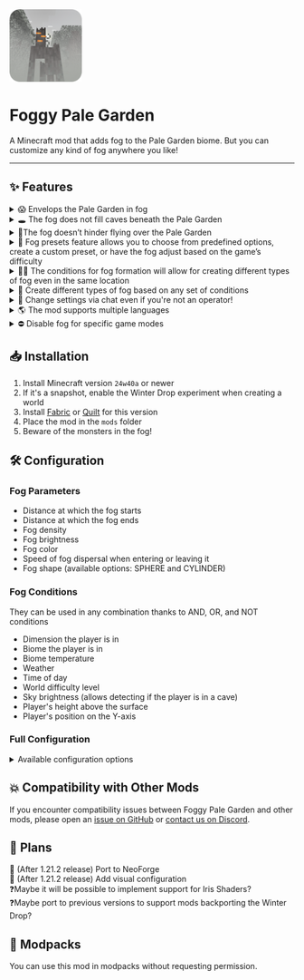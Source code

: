 <img src="common/src/main/resources/assets/foggy-pale-garden/icon.png" width="128">

# Foggy Pale Garden

A Minecraft mod that adds fog to the Pale Garden biome. But you can customize any kind of fog anywhere you like!

---

## ✨ Features

<details>
  <summary>😱 Envelops the Pale Garden in fog</summary>

![immersion-in-thick-fog.gif](docs/images/immersion-in-thick-fog.gif)

</details>

<details>
  <summary>🕳️ The fog does not fill caves beneath the Pale Garden</summary>

![no-fog-in-caves.gif](docs/images/no-fog-in-caves.gif)

</details>

<details>
  <summary>🪽The fog doesn’t hinder flying over the Pale Garden</summary>

![fog-doesn’t-hinder-flying.gif](docs/images/fog-doesn%E2%80%99t-hinder-flying.gif)

</details>

<details>
  <summary>🎨 Fog presets feature allows you to choose from predefined options, create a custom preset, or have the fog adjust based on the game’s difficulty</summary>

![fog-presets.gif](docs/images/fog-presets.gif)

</details>

<details>
  <summary>🧗‍♀️ The conditions for fog formation will allow for creating different types of fog even in the same location</summary>

![different-fog-at-different-heights.gif](docs/images/different-fog-at-different-heights.gif)

[You can download this example on GitHub](docs/presets/custom/HEIGHT_DEPENDENT_FOG_EXAMPLE.v3.json)

</details>

<details>
  <summary>🔧 Create different types of fog based on any set of conditions</summary>

For example, this preset will create pre-dawn fog during clear weather in all biomes.

![custom-preset-pre-dawn-fog.gif](docs/images/custom-preset-pre-dawn-fog.gif)

```json
{
  "code": "PRE_DAWN_FOG",
  "bindings": [
    {
      "condition": {
        "and": [
          { "timeIn": { "start": 22500, "end": 23800 } },
          { "weatherIn": ["CLEAR"] }
        ]
      },
      "startDistance": 0.0,
      "skyLightStartLevel": 4,
      "endDistance": 15.0,
      "surfaceHeightEnd": 15.0,
      "opacity": 50.0,
      "encapsulationSpeed": 16.0,
      "brightness": {
        "mode": "BY_GAME_FOG"
      },
      "color": {
        "mode": "BY_GAME_FOG"
      }
    }
  ],
  "version": 2
}
```

To apply it, create a file `PRE_DAWN_FOG.json` with this content in the `config/foggypalegarden` folder and set the value `"preset": "PRE_DAWN_FOG"` in `config/foggy-pale-garden.json`.

Read more about the available features in the [🛠️ Configuration](#-configuration) section.

</details>

<details>
  <summary>💬 Change settings via chat even if you're not an operator!</summary>

Available commands:
- `/fpg preset` will display the name of the current preset
- `/fpg preset FPG_DIFFICULTY_BASED` will switch the preset to FPG_DIFFICULTY_BASED (the command itself suggests a list of available presets)
- `/fpg reloadConfig` re-reads the mod configuration and available fog preset files from disk
- `/fpg noFogGameMode` displays a list of game modes where the fog is disabled
- `/fpg noFogGameMode <gameMode>` allows you to disable or enable the application of fog settings for the selected game mode

![console-commands.gif](docs/images/console-commands.gif)

</details>

<details>
  <summary>🌎 The mod supports multiple languages</summary>

Supported languages:
- 🇸🇦 Arabic
- 🇧🇾 Belarusian
- 🇨🇳 Chinese (Simplified)
- 🇺🇸 English (US)
- 🇫🇷 French
- 🇬🇪 Georgian
- 🇩🇪 German
- 🇮🇹 Italian
- 🇯🇵 Japanese
- 🇰🇿 Kazakh
- 🇰🇷 Korean
- 🇧🇷 Portuguese (Brazil)
- 🇷🇺 Russian
- 🇪🇸 Spanish (Mexico)
- 🇸🇪 Swedish
- 🇺🇦 Ukrainian

You can request a translation into your language or report a translation error on [GitHub](https://github.com/NaoCraftLab/foggy-pale-garden/issues).

</details>

<details>
    <summary>⛔️ Disable fog for specific game modes</summary>

![no-fog-game-modes.gif](docs/images/no-fog-game-modes.gif)

In the config `config/foggy-pale-garden.json`, the value `"noFogGameModes": ["SPECTATOR"]` is set.

</details>

## 📥 Installation

1. Install Minecraft version `24w40a` or newer
2. If it's a snapshot, enable the Winter Drop experiment when creating a world
3. Install [Fabric](https://fabricmc.net) or [Quilt](https://quiltmc.org) for this version
4. Place the mod in the `mods` folder
5. Beware of the monsters in the fog!

## 🛠️ Configuration

### Fog Parameters

- Distance at which the fog starts
- Distance at which the fog ends
- Fog density
- Fog brightness
- Fog color
- Speed of fog dispersal when entering or leaving it
- Fog shape (available options: SPHERE and CYLINDER)

### Fog Conditions

They can be used in any combination thanks to AND, OR, and NOT conditions

- Dimension the player is in
- Biome the player is in
- Biome temperature
- Weather
- Time of day
- World difficulty level
- Sky brightness (allows detecting if the player is in a cave)
- Player's height above the surface
- Player's position on the Y-axis

### Full Configuration

<details>
  <summary>Available configuration options</summary>

The configuration file is located at `config/foggy-pale-garden.json` and allows you to set one of the available fog presets.

```json
{
    // active fog preset
    "preset": "MY_PRESET",

    // (optional) list of game modes where fog is disabled ("SURVIVAL", "CREATIVE", "ADVENTURE", "SPECTATOR")
    "noFogGameModes": [""],
    
    // config schema version (do not change this value)
    "version": 3
}
```

Preset files are located in the `config/foggypalegarden` directory. Each file contains the full fog settings for the game.

```json
{
        
    // preset code (you need to specify this value in config/foggy-pale-garden.json to apply the preset)
    "code": "MY_PRESET",
    
    // a set of bindings, each responsible for your configured fog appearance and applied based on specified conditions
    "bindings": [
        
        {
            
            // condition under which this binding is applied
            // has a tree-like structure (you can place other conditions inside and, or, not)
            // only one field can be filled at the same time in one condition
            // correct - { "and": [{ "biomeIdIn": ["minecraft:desert"] }, { "difficultyIn": ["HARD"] }] }
            // incorrect - { "biomeIdIn": ["minecraft:desert"], "difficultyIn": ["HARD"] }
            "condition": {
            
                // (optional) list of dimensions where this binding is applied (for example, "minecraft:overworld")
                "dimensionIn": [""],
            
                // (optional) list of biomes where this binding is applied (for example, "minecraft:desert")
                "biomeIdIn": [""],
              
                // (optional) biome temperature range where this binding is applied
                "biomeTemperature": {
                  
                  // (optional) minimum temperature (inclusive)
                  "min": 0.0,
                  
                  // (optional) maximum temperature (exclusive)
                  "max": 0.0
                },
                
                // (optional) list of difficulty levels where this binding is applied ("PEACEFUL", "EASY", "NORMAL", "HARD")
                "difficultyIn": [""],
                
                // (optional) list of weather conditions where this binding is applied ("CLEAR", "RAIN", "THUNDER")
                "weatherIn": [""],
                
                // (optional) time range during which this binding is applied (start can be greater than end)
                "timeIn": { "start": 0, "end": 0 },
              
                // (optional) sky light level [0, 15]
                "skyLightLevel": { "min": 0, "max": 0 },

                // (optional) player's position on the Y-axis
                "height": { "min": 0.0, "max": 0.0 },

                // (optional) player's height above the surface (cannot be negative)
                "surfaceHeight": { "min": 0.0, "max": 0.0 },
                
                // (optional) group of conditions that must all be met for this binding to be applied
                "and": [{}],
                // (optional) list of conditions where at least one must be met for this binding to be applied
                "or": [{}],
                
                // (optional) condition that must not be met for this binding to be applied
                "not": {}
            },
            
            // (optional) distance (in blocks) at which the fog starts (cannot be negative)
            "startDistance": 0.0,

            // (optional) distance (in blocks) at which the fog ends (cannot be negative)
            "endDistance": 0.0,

            // (optional) fog density in percent (0.0, 100.0]
            "opacity": 0.0,
            
            // (optional) fog spread speed (in blocks per second) when entering or exiting it (cannot be less than or equal to 0)
            "encapsulationSpeed": 0.0,
            
            // (optional) fog brightness settings
            "brightness": {
            
                // mode of fog brightness calculation
                // BY_GAME_FOG - brightness is calculated based on in-game fog brightness
                // FIXED - manually set brightness
                "mode": "FIXED",
                
                // (required for FIXED mode) fog brightness level in percent (0.0, 100.0]
                "fixedBrightness": 0.0,
              
                // (optional for BY_GAME_FOG mode) brightness adjustment [-1.0, 1.0]
                "adjustment": 0.0
            },
            
            // (optional) fog color settings
            "color": {
            
                // mode of fog color calculation
                // BY_GAME_FOG - uses in-game fog color
                // FIXED - manually set fog color
                "mode": "FIXED",
                
                // (required for FIXED mode) fog color in HEX format (without #)
                "fixedHex": "f0f0f0"
            },
            
            // (optional) fog shape ("SPHERE", "CYLINDER")
            "shape": "CYLINDER"
        },
        {
          // another binding
        }
    ],
    
    // preset schema version (do not change this value)
    "version": 3
}
```

Examples of presets can be found in the [GitHub repository](docs/presets).

</details>

## 💥 Compatibility with Other Mods

If you encounter compatibility issues between Foggy Pale Garden and other mods, please open an [issue on GitHub](https://github.com/NaoCraftLab/foggy-pale-garden/issues) or [contact us on Discord](https://discord.gg/NmzHNyrGK4).

## 🚀 Plans

🚀 (After 1.21.2 release) Port to NeoForge<br/>
🚀 (After 1.21.2 release) Add visual configuration<br/>
❓Maybe it will be possible to implement support for Iris Shaders?<br/>
❓Maybe port to previous versions to support mods backporting the Winter Drop?

## 🤗 Modpacks

You can use this mod in modpacks without requesting permission.
